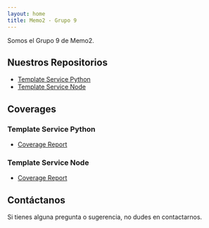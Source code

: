```yaml
---
layout: home
title: Memo2 - Grupo 9
---
```


Somos el Grupo 9 de Memo2.

## Nuestros Repositorios

- [Template Service Python](/template-python)
- [Template Service Node](/template-node)

## Coverages

### Template Service Python
- [Coverage Report](/coverages/template-service-python/index.html)

### Template Service Node
- [Coverage Report](/template-node/coverage/index.html)

## Contáctanos

Si tienes alguna pregunta o sugerencia, no dudes en contactarnos.
